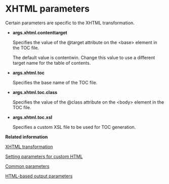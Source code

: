 # XHTML parameters

Certain parameters are specific to the XHTML transformation.

-   **__args.xhtml.contenttarget__**

    Specifies the value of the @target attribute on the &lt;base&gt; element in the TOC file.

    The default value is contentwin. Change this value to use a different target name for the table of contents.

-   **__args.xhtml.toc__**

    Specifies the base name of the TOC file.

-   **__args.xhtml.toc.class__**

    Specifies the value of the @class attribute on the &lt;body&gt; element in the TOC file.

-   **__args.xhtml.toc.xsl__**

    Specifies a custom XSL file to be used for TOC generation.


**Related information**  


[XHTML transformation](../topics/dita2xhtml.md)

[Setting parameters for custom HTML](../topics/html-customization-parameters.md)

[Common parameters](../parameters/parameters-base.md)

[HTML-based output parameters](../parameters/parameters-base-html.md)

